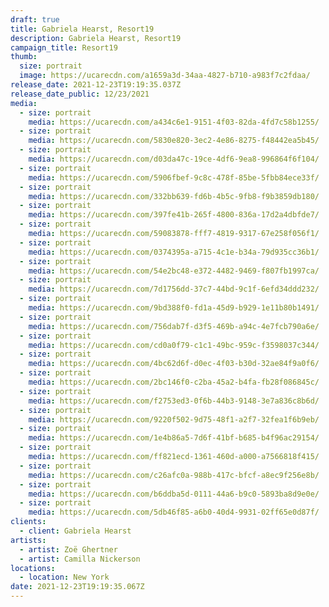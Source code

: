 ```yaml
---
draft: true
title: Gabriela Hearst, Resort19
description: Gabriela Hearst, Resort19
campaign_title: Resort19
thumb:
  size: portrait
  image: https://ucarecdn.com/a1659a3d-34aa-4827-b710-a983f7c2fdaa/
release_date: 2021-12-23T19:19:35.037Z
release_date_public: 12/23/2021
media:
  - size: portrait
    media: https://ucarecdn.com/a434c6e1-9151-4f03-82da-4fd7c58b1255/
  - size: portrait
    media: https://ucarecdn.com/5830e820-3ec2-4e86-8275-f48442ea5b45/
  - size: portrait
    media: https://ucarecdn.com/d03da47c-19ce-4df6-9ea8-996864f6f104/
  - size: portrait
    media: https://ucarecdn.com/5906fbef-9c8c-478f-85be-5fbb84ece33f/
  - size: portrait
    media: https://ucarecdn.com/332bb639-fd6b-4b5c-9fb8-f9b3859db180/
  - size: portrait
    media: https://ucarecdn.com/397fe41b-265f-4800-836a-17d2a4dbfde7/
  - size: portrait
    media: https://ucarecdn.com/59083878-fff7-4819-9317-67e258f056f1/
  - size: portrait
    media: https://ucarecdn.com/0374395a-a715-4c1e-b34a-79d935cc36b1/
  - size: portrait
    media: https://ucarecdn.com/54e2bc48-e372-4482-9469-f807fb1997ca/
  - size: portrait
    media: https://ucarecdn.com/7d1756dd-37c7-44bd-9c1f-6efd34ddd232/
  - size: portrait
    media: https://ucarecdn.com/9bd388f0-fd1a-45d9-b929-1e11b80b1491/
  - size: portrait
    media: https://ucarecdn.com/756dab7f-d3f5-469b-a94c-4e7fcb790a6e/
  - size: portrait
    media: https://ucarecdn.com/cd0a0f79-c1c1-49bc-959c-f3598037c344/
  - size: portrait
    media: https://ucarecdn.com/4bc62d6f-d0ec-4f03-b30d-32ae84f9a0f6/
  - size: portrait
    media: https://ucarecdn.com/2bc146f0-c2ba-45a2-b4fa-fb28f086845c/
  - size: portrait
    media: https://ucarecdn.com/f2753ed3-0f6b-44b3-9148-3e7a836c8b6d/
  - size: portrait
    media: https://ucarecdn.com/9220f502-9d75-48f1-a2f7-32fea1f6b9eb/
  - size: portrait
    media: https://ucarecdn.com/1e4b86a5-7d6f-41bf-b685-b4f96ac29154/
  - size: portrait
    media: https://ucarecdn.com/ff821ecd-1361-460d-a000-a7566818f415/
  - size: portrait
    media: https://ucarecdn.com/c26afc0a-988b-417c-bfcf-a8ec9f256e8b/
  - size: portrait
    media: https://ucarecdn.com/b6ddba5d-0111-44a6-b9c0-5893ba8d9e0e/
  - size: portrait
    media: https://ucarecdn.com/5db46f85-a6b0-40d4-9931-02ff65e0d87f/
clients:
  - client: Gabriela Hearst
artists:
  - artist: Zoë Ghertner
  - artist: Camilla Nickerson
locations:
  - location: New York
date: 2021-12-23T19:19:35.067Z
---
```

